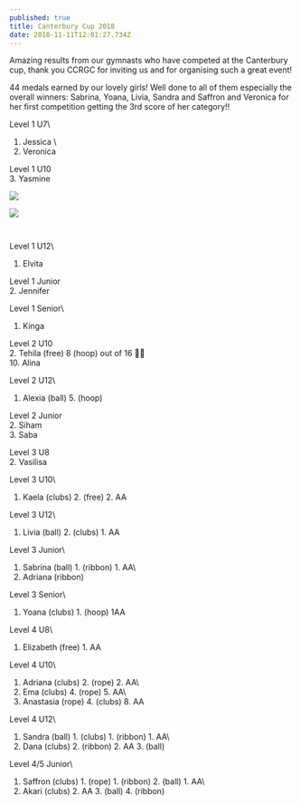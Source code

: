 ```yaml
---
published: true
title: Canterbury Cup 2018
date: 2018-11-11T12:01:27.734Z
---
```

Amazing results from our gymnasts who have competed at the Canterbury cup, thank you CCRGC for inviting us and for organising such a great event!

44 medals earned by our lovely girls! Well done to all of them especially the overall winners: Sabrina, Yoana, Livia, Sandra and Saffron and Veronica for her first competition getting the 3rd score of her category!!

Level 1 U7\
1. Jessica \
3. Veronica

Level 1 U10\
3. Yasmine

![](/assets/img-20181111-wa0050.jpg)

![](/assets/dsc_4867.jpg)

![]()

![]()

Level 1 U12\
1. Elvita

Level 1 Junior\
2. Jennifer

Level 1 Senior\
1. Kinga

Level 2 U10\
2. Tehila (free) 8 (hoop) out of 16 🤭🤭\
10. Alina

Level 2 U12\
1. Alexia (ball) 5. (hoop)

Level 2 Junior\
2. Siham\
3. Saba

Level 3 U8\
2. Vasilisa

Level 3 U10\
1. Kaela (clubs) 2. (free) 2. AA

Level 3 U12\
1. Livia (ball) 2. (clubs) 1. AA

Level 3 Junior\
1. Sabrina (ball) 1. (ribbon) 1. AA\
4. Adriana (ribbon)

Level 3 Senior\
1. Yoana (clubs) 1. (hoop) 1AA

Level 4 U8\
1. Elizabeth (free) 1. AA

Level 4 U10\
1. Adriana (clubs) 2. (rope) 2. AA\
3. Ema (clubs) 4. (rope) 5. AA\
5. Anastasia (rope) 4. (clubs) 8. AA

Level 4 U12\
1. Sandra (ball) 1. (clubs) 1. (ribbon) 1. AA\
2. Dana (clubs) 2. (ribbon) 2. AA 3. (ball)

Level 4/5 Junior\
1. Saffron (clubs) 1. (rope) 1. (ribbon) 2. (ball) 1. AA\
2. Akari (clubs) 2. AA 3. (ball) 4. (ribbon)
